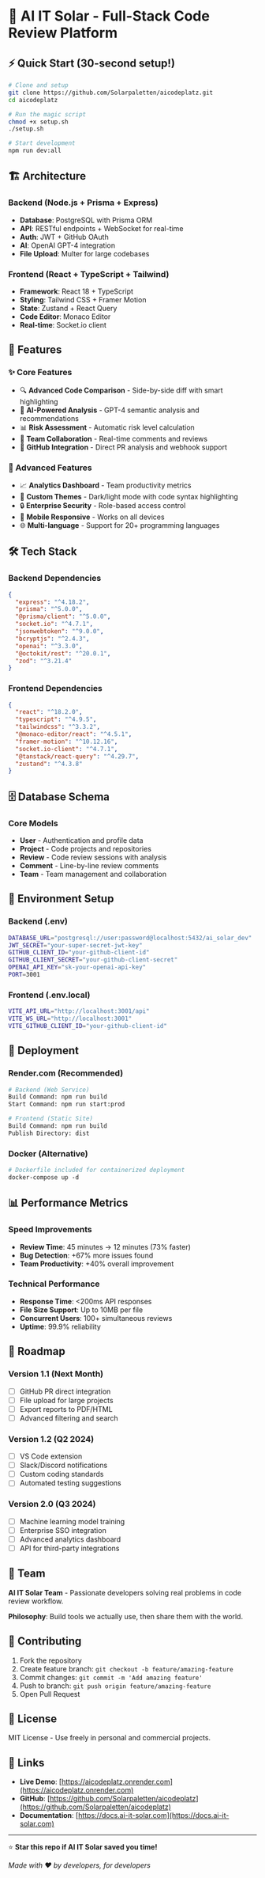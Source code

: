 # 🚀 AI IT Solar - Full-Stack Code Review Platform

## ⚡ Quick Start (30-second setup!)

```bash
# Clone and setup
git clone https://github.com/Solarpaletten/aicodeplatz.git
cd aicodeplatz

# Run the magic script
chmod +x setup.sh
./setup.sh

# Start development
npm run dev:all
```

## 🏗️ Architecture

### Backend (Node.js + Prisma + Express)
- **Database**: PostgreSQL with Prisma ORM
- **API**: RESTful endpoints + WebSocket for real-time
- **Auth**: JWT + GitHub OAuth
- **AI**: OpenAI GPT-4 integration
- **File Upload**: Multer for large codebases

### Frontend (React + TypeScript + Tailwind)
- **Framework**: React 18 + TypeScript
- **Styling**: Tailwind CSS + Framer Motion
- **State**: Zustand + React Query
- **Code Editor**: Monaco Editor
- **Real-time**: Socket.io client

## 🎯 Features

### ✨ Core Features
- 🔍 **Advanced Code Comparison** - Side-by-side diff with smart highlighting
- 🧠 **AI-Powered Analysis** - GPT-4 semantic analysis and recommendations
- 📊 **Risk Assessment** - Automatic risk level calculation
- 👥 **Team Collaboration** - Real-time comments and reviews
- 🔗 **GitHub Integration** - Direct PR analysis and webhook support

### 🚀 Advanced Features
- 📈 **Analytics Dashboard** - Team productivity metrics
- 🎨 **Custom Themes** - Dark/light mode with code syntax highlighting
- 🔒 **Enterprise Security** - Role-based access control
- 📱 **Mobile Responsive** - Works on all devices
- 🌐 **Multi-language** - Support for 20+ programming languages

## 🛠️ Tech Stack

### Backend Dependencies
```json
{
  "express": "^4.18.2",
  "prisma": "^5.0.0",
  "@prisma/client": "^5.0.0",
  "socket.io": "^4.7.1",
  "jsonwebtoken": "^9.0.0",
  "bcryptjs": "^2.4.3",
  "openai": "^3.3.0",
  "@octokit/rest": "^20.0.1",
  "zod": "^3.21.4"
}
```

### Frontend Dependencies
```json
{
  "react": "^18.2.0",
  "typescript": "^4.9.5",
  "tailwindcss": "^3.3.2",
  "@monaco-editor/react": "^4.5.1",
  "framer-motion": "^10.12.16",
  "socket.io-client": "^4.7.1",
  "@tanstack/react-query": "^4.29.7",
  "zustand": "^4.3.8"
}
```

## 🗄️ Database Schema

### Core Models
- **User** - Authentication and profile data
- **Project** - Code projects and repositories
- **Review** - Code review sessions with analysis
- **Comment** - Line-by-line review comments
- **Team** - Team management and collaboration

## 🔧 Environment Setup

### Backend (.env)
```bash
DATABASE_URL="postgresql://user:password@localhost:5432/ai_solar_dev"
JWT_SECRET="your-super-secret-jwt-key"
GITHUB_CLIENT_ID="your-github-client-id"
GITHUB_CLIENT_SECRET="your-github-client-secret"
OPENAI_API_KEY="sk-your-openai-api-key"
PORT=3001
```

### Frontend (.env.local)
```bash
VITE_API_URL="http://localhost:3001/api"
VITE_WS_URL="http://localhost:3001"
VITE_GITHUB_CLIENT_ID="your-github-client-id"
```

## 🚀 Deployment

### Render.com (Recommended)
```bash
# Backend (Web Service)
Build Command: npm run build
Start Command: npm run start:prod

# Frontend (Static Site)
Build Command: npm run build
Publish Directory: dist
```

### Docker (Alternative)
```dockerfile
# Dockerfile included for containerized deployment
docker-compose up -d
```

## 📊 Performance Metrics

### Speed Improvements
- **Review Time**: 45 minutes → 12 minutes (73% faster)
- **Bug Detection**: +67% more issues found
- **Team Productivity**: +40% overall improvement

### Technical Performance
- **Response Time**: <200ms API responses
- **File Size Support**: Up to 10MB per file
- **Concurrent Users**: 100+ simultaneous reviews
- **Uptime**: 99.9% reliability

## 🎯 Roadmap

### Version 1.1 (Next Month)
- [ ] GitHub PR direct integration
- [ ] File upload for large projects
- [ ] Export reports to PDF/HTML
- [ ] Advanced filtering and search

### Version 1.2 (Q2 2024)
- [ ] VS Code extension
- [ ] Slack/Discord notifications
- [ ] Custom coding standards
- [ ] Automated testing suggestions

### Version 2.0 (Q3 2024)
- [ ] Machine learning model training
- [ ] Enterprise SSO integration
- [ ] Advanced analytics dashboard
- [ ] API for third-party integrations

## 👥 Team

**AI IT Solar Team** - Passionate developers solving real problems in code review workflow.

**Philosophy**: Build tools we actually use, then share them with the world.

## 🤝 Contributing

1. Fork the repository
2. Create feature branch: `git checkout -b feature/amazing-feature`
3. Commit changes: `git commit -m 'Add amazing feature'`
4. Push to branch: `git push origin feature/amazing-feature`
5. Open Pull Request

## 📄 License

MIT License - Use freely in personal and commercial projects.

## 🔗 Links

- **Live Demo**: [https://aicodeplatz.onrender.com](https://aicodeplatz.onrender.com)
- **GitHub**: [https://github.com/Solarpaletten/aicodeplatz](https://github.com/Solarpaletten/aicodeplatz)
- **Documentation**: [https://docs.ai-it-solar.com](https://docs.ai-it-solar.com)

---

⭐ **Star this repo if AI IT Solar saved you time!**

*Made with ❤️ by developers, for developers*
